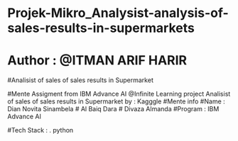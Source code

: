 # Projek-Mikro_Analysist-analysis-of-sales-results-in-supermarkets
# Author : @ITMAN ARIF HARIR
#Analisist of sales of sales results in Supermarket

#Mente Assigment from IBM Advance AI @Infinite Learning project Analisist of sales of sales results in Supermarket by : Kagggle
#Mente info 
#Name : Dian Novita Sinambela 
       # Al Baiq Dara
       # Divaza Almanda
#Program : IBM Advance AI

#Tech Stack : . python 

